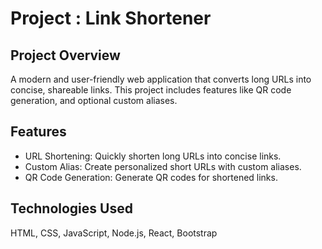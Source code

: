 # Project : Link Shortener

## Project Overview

A modern and user-friendly web application that converts long URLs into concise, shareable links. This project includes features like QR code generation, and optional custom aliases.

## Features

- URL Shortening: Quickly shorten long URLs into concise links.
- Custom Alias: Create personalized short URLs with custom aliases.
- QR Code Generation: Generate QR codes for shortened links.

## Technologies Used

HTML, CSS, JavaScript, Node.js, React, Bootstrap 
